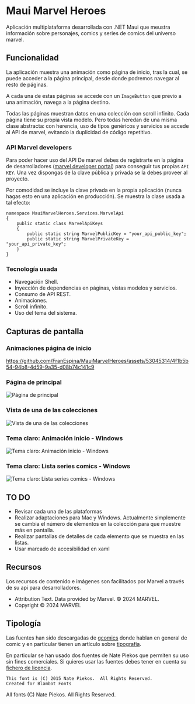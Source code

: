 # Maui Marvel Heroes
Aplicación multiplataforma desarrollada con .NET Maui que meustra información sobre personajes, comics y series de comics del universo marvel.

## Funcionalidad
La aplicación muestra una animación como página de inicio, tras la cual, se puede acceder a la página principal, desde donde podremos navegar al resto de páginas.

A cada una de estas páginas se accede con un ``ImageButton`` que previo a una animación, navega a la página destino.

Todas las páginas muestran datos en una colección con scroll infinito. Cada página tiene su propia vista modelo. Pero todas heredan de una misma clase abstracta: con herencia, uso de tipos genéricos y servicios se accede al API de marvel, evitando la duplicidad de código repetitivo.  

### API Marvel developers
Para poder hacer uso del API De marvel debes de registrarte en la página de desarrolladores ([marvel developer portal](https://developer.marvel.com/)) para conseguir tus propias ``API KEY``. Una vez dispongas de la clave pública y privada se la debes proveer al proyecto. 

Por comodidad se incluye la clave privada en la propia aplicación (nunca hagas esto en una aplicación en producción). Se muestra la clase usada a tal efecto:

```
namespace MauiMarvelHeroes.Services.MarvelApi
{
    public static class MarvelApiKeys
    {
        public static string MarvelPublicKey = "your_api_public_key";
        public static string MarvelPrivateKey = "your_api_private_key";
    }
}
```

### Tecnología usada
- Navegación Shell.
- Inyección de dependencias en páginas, vistas modelos y servicios. 
- Consumo de API REST.
- Animaciones.
- Scroll infinito.
- Uso del tema del sistema.

## Capturas de pantalla

### Animaciones página de inicio 
https://github.com/FranEspina/MauiMarvelHeroes/assets/53045314/4f1b5b54-94b8-4d59-9a35-d08b74c141c9

### Página de principal
![Página de principal](https://github.com/FranEspina/MauiMarvelHeroes/assets/53045314/153d9f57-dd81-41a7-8c1f-659676a980ec)

### Vista de una de las colecciones
![Vista de una de las colecciones](https://github.com/FranEspina/MauiMarvelHeroes/assets/53045314/7335a710-a3bf-4f78-8de6-2ea2fbd17c4d)

### Tema claro: Animación inicio - Windows 

![Tema claro: Animación inicio - Windows ](https://github.com/FranEspina/MauiMarvelHeroes/assets/53045314/cbdd3667-0d59-481a-a091-671185b4a11c)

### Tema claro: Lista series comics - Windows

![Tema claro: Lista series comics - Windows](https://github.com/FranEspina/MauiMarvelHeroes/assets/53045314/46229734-1b7c-40dc-b417-4d925c411a94)

## TO DO
- Revisar cada una de las plataformas
- Realizar adaptaciones para Mac y Windows. Actualmente simplemente se cambia el número de elementos en la colección para que muestre más en pantalla.
- Realizar pantallas de detalles de cada elemento que se muestra en las listas.
- Usar marcado de accesibilidad en xaml

## Recursos
Los recursos de contenido e imágenes son facilitados por Marvel a través de su api para desarrolladores. 
- Attribution Text. Data provided by Marvel. © 2024 MARVEL.
- Copyright © 2024 MARVEL

## Tipología 
Las fuentes han sido descargadas de [gcomics](https://gcomics.online/) donde hablan en general de comic y en particular tienen un artículo sobre [tipografía](https://gcomics.online/blog/fuentes-gratis-para-comics/).

En particular se han usado dos fuentes de Nate Piekos que permiten su uso sin fines comerciales. Si quieres usar las fuentes debes tener en cuenta su [fichero de licencia](./MauiMarvelHeroes/Resources/Fonts/fontinfo.txt). 
```
This font is (C) 2015 Nate Piekos.  All Rights Reserved.  
Created for Blambot Fonts
```

 All fonts (C) Nate Piekos. All Rights Reserved. 



